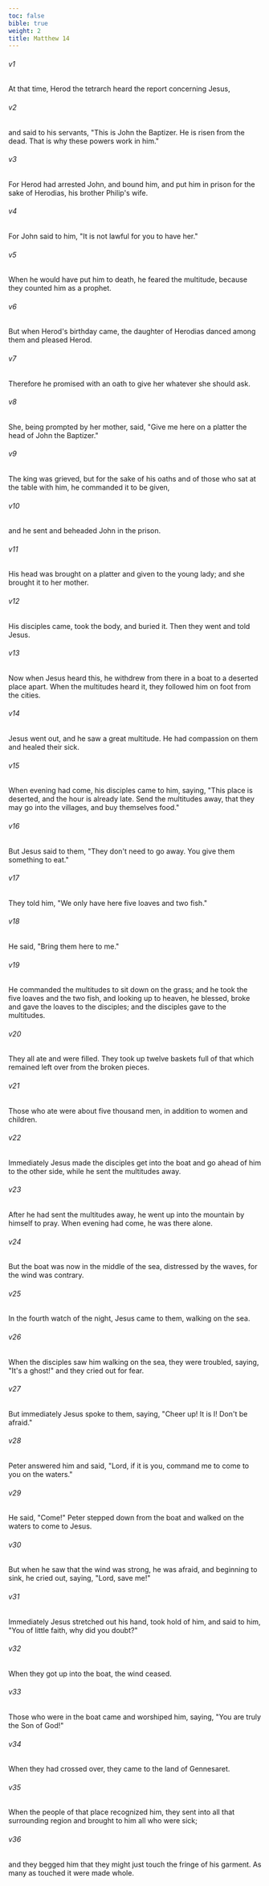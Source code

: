 ```yaml
---
toc: false
bible: true
weight: 2
title: Matthew 14
---
```




###### v1 
At that time, Herod the tetrarch heard the report concerning Jesus, 

###### v2 
and said to his servants, "This is John the Baptizer. He is risen from the dead. That is why these powers work in him." 

###### v3 
For Herod had arrested John, and bound him, and put him in prison for the sake of Herodias, his brother Philip's wife. 

###### v4 
For John said to him, "It is not lawful for you to have her." 

###### v5 
When he would have put him to death, he feared the multitude, because they counted him as a prophet. 

###### v6 
But when Herod's birthday came, the daughter of Herodias danced among them and pleased Herod. 

###### v7 
Therefore he promised with an oath to give her whatever she should ask. 

###### v8 
She, being prompted by her mother, said, "Give me here on a platter the head of John the Baptizer." 

###### v9 
The king was grieved, but for the sake of his oaths and of those who sat at the table with him, he commanded it to be given, 

###### v10 
and he sent and beheaded John in the prison. 

###### v11 
His head was brought on a platter and given to the young lady; and she brought it to her mother. 

###### v12 
His disciples came, took the body, and buried it. Then they went and told Jesus. 

###### v13 
Now when Jesus heard this, he withdrew from there in a boat to a deserted place apart. When the multitudes heard it, they followed him on foot from the cities. 

###### v14 
Jesus went out, and he saw a great multitude. He had compassion on them and healed their sick. 

###### v15 
When evening had come, his disciples came to him, saying, "This place is deserted, and the hour is already late. Send the multitudes away, that they may go into the villages, and buy themselves food." 

###### v16 
But Jesus said to them, "They don't need to go away. You give them something to eat." 

###### v17 
They told him, "We only have here five loaves and two fish." 

###### v18 
He said, "Bring them here to me." 

###### v19 
He commanded the multitudes to sit down on the grass; and he took the five loaves and the two fish, and looking up to heaven, he blessed, broke and gave the loaves to the disciples; and the disciples gave to the multitudes. 

###### v20 
They all ate and were filled. They took up twelve baskets full of that which remained left over from the broken pieces. 

###### v21 
Those who ate were about five thousand men, in addition to women and children. 

###### v22 
Immediately Jesus made the disciples get into the boat and go ahead of him to the other side, while he sent the multitudes away. 

###### v23 
After he had sent the multitudes away, he went up into the mountain by himself to pray. When evening had come, he was there alone. 

###### v24 
But the boat was now in the middle of the sea, distressed by the waves, for the wind was contrary. 

###### v25 
In the fourth watch of the night, Jesus came to them, walking on the sea. 

###### v26 
When the disciples saw him walking on the sea, they were troubled, saying, "It's a ghost!" and they cried out for fear. 

###### v27 
But immediately Jesus spoke to them, saying, "Cheer up! It is I! Don't be afraid." 

###### v28 
Peter answered him and said, "Lord, if it is you, command me to come to you on the waters." 

###### v29 
He said, "Come!" Peter stepped down from the boat and walked on the waters to come to Jesus. 

###### v30 
But when he saw that the wind was strong, he was afraid, and beginning to sink, he cried out, saying, "Lord, save me!" 

###### v31 
Immediately Jesus stretched out his hand, took hold of him, and said to him, "You of little faith, why did you doubt?" 

###### v32 
When they got up into the boat, the wind ceased. 

###### v33 
Those who were in the boat came and worshiped him, saying, "You are truly the Son of God!" 

###### v34 
When they had crossed over, they came to the land of Gennesaret. 

###### v35 
When the people of that place recognized him, they sent into all that surrounding region and brought to him all who were sick; 

###### v36 
and they begged him that they might just touch the fringe of his garment. As many as touched it were made whole.
